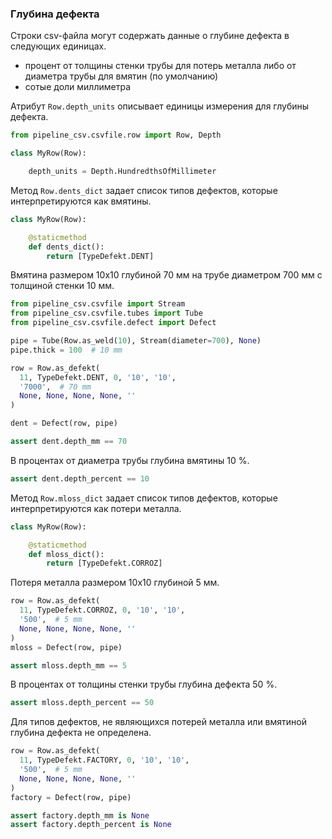 ### Глубина дефекта

Строки csv-файла могут содержать данные о глубине дефекта в следующих единицах.

- процент от толщины стенки трубы для потерь металла либо от диаметра трубы для вмятин (по умолчанию)
- сотые доли миллиметра

Атрибут `Row.depth_units` описывает единицы измерения для глубины дефекта.

```python
from pipeline_csv.csvfile.row import Row, Depth

class MyRow(Row):

    depth_units = Depth.HundredthsOfMillimeter

```

Метод `Row.dents_dict` задает список типов дефектов, которые интерпретируются как вмятины.

```python
class MyRow(Row):

    @staticmethod
    def dents_dict():
        return [TypeDefekt.DENT]
```

Вмятина размером 10x10 глубиной 70 мм на трубе диаметром 700 мм c толщиной стенки 10 мм.

```python
from pipeline_csv.csvfile import Stream
from pipeline_csv.csvfile.tubes import Tube
from pipeline_csv.csvfile.defect import Defect

pipe = Tube(Row.as_weld(10), Stream(diameter=700), None)
pipe.thick = 100  # 10 mm

row = Row.as_defekt(
  11, TypeDefekt.DENT, 0, '10', '10',
  '7000',  # 70 mm
  None, None, None, None, ''
)

dent = Defect(row, pipe)

assert dent.depth_mm == 70
```

В процентах от диаметра трубы глубина вмятины 10 %.

```python
assert dent.depth_percent == 10
```

Метод `Row.mloss_dict` задает список типов дефектов, которые интерпретируются как потери металла.

```python
class MyRow(Row):

    @staticmethod
    def mloss_dict():
        return [TypeDefekt.CORROZ]
```

Потеря металла размером 10x10 глубиной 5 мм.

```python
row = Row.as_defekt(
  11, TypeDefekt.CORROZ, 0, '10', '10',
  '500',  # 5 mm
  None, None, None, None, ''
)
mloss = Defect(row, pipe)

assert mloss.depth_mm == 5
```

В процентах от толщины стенки трубы глубина дефекта 50 %.

```python
assert mloss.depth_percent == 50
```

Для типов дефектов, не являющихся потерей металла или вмятиной глубина дефекта не определена.

```python
row = Row.as_defekt(
  11, TypeDefekt.FACTORY, 0, '10', '10',
  '500',  # 5 mm
  None, None, None, None, ''
)
factory = Defect(row, pipe)

assert factory.depth_mm is None
assert factory.depth_percent is None
```
